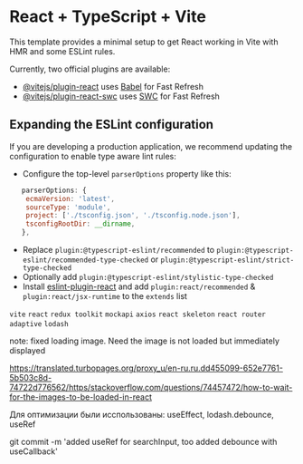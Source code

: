 # React + TypeScript + Vite

This template provides a minimal setup to get React working in Vite with HMR and some ESLint rules.

Currently, two official plugins are available:

- [@vitejs/plugin-react](https://github.com/vitejs/vite-plugin-react/blob/main/packages/plugin-react/README.md) uses [Babel](https://babeljs.io/) for Fast Refresh
- [@vitejs/plugin-react-swc](https://github.com/vitejs/vite-plugin-react-swc) uses [SWC](https://swc.rs/) for Fast Refresh

## Expanding the ESLint configuration

If you are developing a production application, we recommend updating the configuration to enable type aware lint rules:

- Configure the top-level `parserOptions` property like this:

```js
   parserOptions: {
    ecmaVersion: 'latest',
    sourceType: 'module',
    project: ['./tsconfig.json', './tsconfig.node.json'],
    tsconfigRootDir: __dirname,
   },
```

- Replace `plugin:@typescript-eslint/recommended` to `plugin:@typescript-eslint/recommended-type-checked` or `plugin:@typescript-eslint/strict-type-checked`
- Optionally add `plugin:@typescript-eslint/stylistic-type-checked`
- Install [eslint-plugin-react](https://github.com/jsx-eslint/eslint-plugin-react) and add `plugin:react/recommended` & `plugin:react/jsx-runtime` to the `extends` list


`vite` `react` `redux toolkit` `mockapi` `axios` `react skeleton` `react router` `adaptive` `lodash`



note: fixed loading image. Need the image is not loaded but immediately displayed

https://translated.turbopages.org/proxy_u/en-ru.ru.dd455099-652e7761-5b503c8d-74722d776562/https/stackoverflow.com/questions/74457472/how-to-wait-for-the-images-to-be-loaded-in-react


Для оптимизации были исспользованы: useEffect, lodash.debounce, useRef

git commit -m 'added useRef for searchInput, too added debounce with useCallback' 